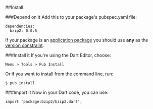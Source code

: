 ##Install

###Depend on it
Add this to your package's pubspec.yaml file:

    dependencies:
      bzip2: 0.0.6

If your package is an [application package](http://pub.dartlang.org/doc/glossary.html#application-package) you should use **any** as the [version constraint](http://pub.dartlang.org/doc/glossary.html#version-constraint).

###Install it
If you're using the Dart Editor, choose:

    Menu > Tools > Pub Install

Or if you want to install from the command line, run:

    $ pub install

###Import it
Now in your Dart code, you can use:

    import 'package:bzip2/bzip2.dart';


